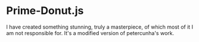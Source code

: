 # Prime-Donut.js
I have created something stunning, truly a masterpiece, of which most of it I am not responsible for. It's a modified version of petercunha's work. 
